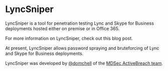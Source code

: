 LyncSniper
============

LyncSniper is a tool for penetration testing Lync and Skype for Business deployments hosted either on premise or in Office 365.

For more information on LyncSniper, check out this blog post.

At present, LyncSniper allows password spraying and bruteforcing of Lync and Skype for Business deployments.

LyncSniper was developed by [@domchell](https://twitter.com/domchell) of the [MDSec ActiveBreach team](https://www.mdsec.co.uk/services/red-teaming/).

